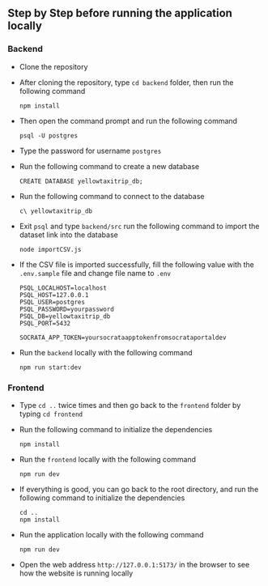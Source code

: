 ## Step by Step before running the application locally

### Backend

- Clone the repository

- After cloning the repository, type `cd backend` folder, then run the following command
  ```
  npm install
  ```
- Then open the command prompt and run the following command
  ```
  psql -U postgres
  ```
- Type the password for username `postgres`
- Run the following command to create a new database
  ```
  CREATE DATABASE yellowtaxitrip_db;
  ```
- Run the following command to connect to the database
  ```
  c\ yellowtaxitrip_db
  ```
- Exit `psql` and type `backend/src` run the following command to import the dataset link into the database
  ```
  node importCSV.js
  ```
- If the CSV file is imported successfully, fill the following value with the `.env.sample` file and change file name to `.env`

  ```
  PSQL_LOCALHOST=localhost
  PSQL_HOST=127.0.0.1
  PSQL_USER=postgres
  PSQL_PASSWORD=yourpassword
  PSQL_DB=yellowtaxitrip_db
  PSQL_PORT=5432

  SOCRATA_APP_TOKEN=yoursocrataapptokenfromsocrataportaldev
  ```

- Run the `backend` locally with the following command
  ```
  npm run start:dev
  ```

### Frontend

- Type `cd ..` twice times and then go back to the `frontend` folder by typing `cd frontend`

- Run the following command to initialize the dependencies
  ```
  npm install
  ```
- Run the `frontend` locally with the following command
  ```
  npm run dev
  ```
- If everything is good, you can go back to the root directory, and run the following command to initialize the dependencies

  ```
  cd ..
  npm install
  ```

- Run the application locally with the following command
  ```
  npm run dev
  ```
- Open the web address `http://127.0.0.1:5173/` in the browser to see how the website is running locally
